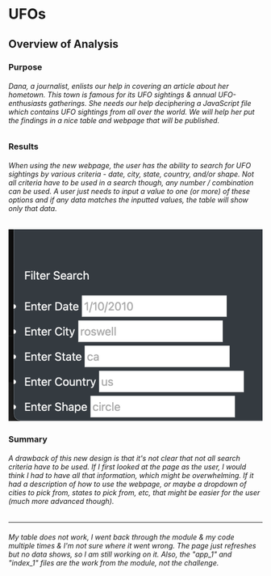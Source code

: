 # UFOs
## Overview of Analysis
### Purpose
###### Dana, a journalist, enlists our help in covering an article about her hometown. This town is famous for its UFO sightings & annual UFO-enthusiasts gatherings. She needs our help deciphering a JavaScript file which contains UFO sightings from all over the world. We will help her put the findings in a nice table and webpage that will be published.
### Results
###### When using the new webpage, the user has the ability to search for UFO sightings by various criteria - date, city, state, country, and/or shape. Not all criteria have to be used in a search though, any number / combination can be used. A user just needs to input a value to one (or more) of these options and if any data matches the inputted values, the table will show only that data. 
![2017 original script run time](https://github.com/liabrooke/UFOs/blob/main/UFO_search.png) 
### Summary
###### A drawback of this new design is that it's not clear that not all search criteria have to be used. If I first looked at the page as the user, I would think I had to have all that information, which might be overwhelming. If it had a description of how to use the webpage, or maybe a dropdown of cities to pick from, states to pick from, etc, that might be easier for the user (much more advanced though). 
----------------------------------------------------
###### My table does not work, I went back through the module & my code multiple times & I'm not sure where it went wrong. The page just refreshes but no data shows, so I am still working on it. Also, the "app_1" and "index_1" files are the work from the module, not the challenge.
